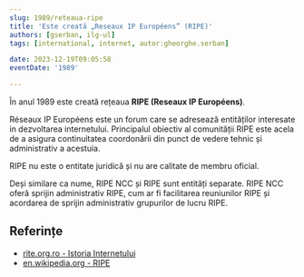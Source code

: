 ```yaml
---
slug: 1989/reteaua-ripe
title: 'Este creată „Reseaux IP Européens” (RIPE)'
authors: [gserban, ilg-ul]
tags: [international, internet, autor:gheorghe.serban]

date: 2023-12-19T09:05:58
eventDate: '1989'

---
```


În anul 1989 este creată rețeaua **RIPE (Reseaux IP Européens)**.

<!-- truncate -->

Réseaux IP Européens este un forum care se adresează entităților
interesate in dezvoltarea internetului. Principalul obiectiv al
comunității RIPE este acela de a asigura continuitatea coordonării
din punct de vedere tehnic și administrativ a acestuia.

RIPE nu este o entitate juridică și nu are calitate de membru oficial.

Deși similare ca nume, RIPE NCC și RIPE sunt entități separate.
RIPE NCC oferă sprijin administrativ RIPE, cum ar fi
facilitarea reuniunilor RIPE și acordarea de sprijin administrativ
grupurilor de lucru RIPE.

## Referințe

- [rite.org.ro - Istoria Internetului](https://rite.org.ro/istoria-internetului/)
- [en.wikipedia.org - RIPE](https://en.wikipedia.org/wiki/RIPE)
